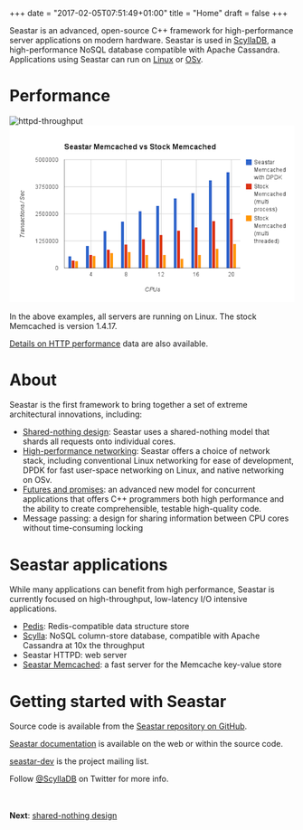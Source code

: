 +++
date = "2017-02-05T07:51:49+01:00"
title = "Home"
draft = false
+++


Seastar is an advanced, open-source C++ framework for high-performance server applications on modern hardware. Seastar is used in [ScyllaDB](http://www.scylladb.com/), a high-performance NoSQL database compatible with Apache Cassandra. Applications using Seastar can run on [Linux](http://kernel.org/) or [OSv](http://osv.io/).

# Performance
![httpd-throughput](/seastar/seastar-httpd-throughput.png)
![memcache](/seastar-memcache.png)

In the above examples, all servers are running on Linux. The stock Memcached is version 1.4.17.

[Details on HTTP performance](http://www.seastar-project.org/http-performance/) data are also available.

# About

Seastar is the first framework to bring together a set of extreme architectural innovations, including:

* [Shared-nothing design](/seastar/shared-nothing): Seastar uses a shared-nothing model that shards all requests onto individual cores.
* [High-performance networking](/seastar/networking): Seastar offers a choice of network stack, including conventional Linux networking for ease of development, DPDK for fast user-space networking on Linux, and native networking on OSv.
* [Futures and promises](/seastar/futires-promises): an advanced new model for concurrent applications that offers C++ programmers both high performance and the ability to create comprehensible, testable high-quality code.
* Message passing: a design for sharing information between CPU cores without time-consuming locking

# Seastar applications
While many applications can benefit from high performance, Seastar is currently focused on high-throughput, low-latency I/O intensive applications.

* [Pedis](https://github.com/fastio/pedis): Redis-compatible data structure store
* [Scylla](http://www.scylladb.com/): NoSQL column-store database, compatible with Apache Cassandra at 10x the throughput
* Seastar HTTPD: web server
* [Seastar Memcached](http://www.seastar-project.org/memcached/): a fast server for the Memcache key-value store

# Getting started with Seastar

Source code is available from the [Seastar repository on GitHub](https://github.com/scylladb/seastar).

[Seastar documentation](http://docs.seastar-project.org/) is available on the web or within the source code.

[seastar-dev](https://groups.google.com/forum/?hl=en#!forum/seastar-dev) is the project mailing list.

Follow [@ScyllaDB](https://twitter.com/ScyllaDB) on Twitter for more info.

<br><br>
**Next**: [shared-nothing design](/seastar/shared-nothing)
<br><br>
